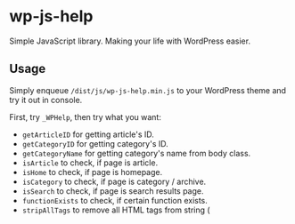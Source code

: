 # wp-js-help
Simple JavaScript library. Making your life with WordPress easier.

## Usage
Simply enqueue ```/dist/js/wp-js-help.min.js``` to your WordPress theme and try it out in console.

First, try ```_WPHelp```, then try what you want:

* ```getArticleID``` for getting article's ID.
* ```getCategoryID``` for getting category's ID.
* ```getCategoryName``` for getting category's name from body class.
* ```isArticle``` to check, if page is article.
* ```isHome``` to check, if page is homepage.
* ```isCategory``` to check, if page is category / archive.
* ```isSearch``` to check, if page is search results page.
* ```functionExists``` to check, if certain function exists.
* ```stripAllTags``` to remove all HTML tags from string (<script> & <style> included).
* ```getPermalink``` to get full permalink of article.
* ```getTheExcerpt``` to get post's excerpt without white space and invisible tags (like Enter)
